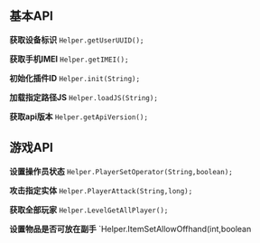 ## 基本API
**获取设备标识**
`Helper.getUserUUID();`

**获取手机IMEI**
`Helper.getIMEI();`

**初始化插件ID**
`Helper.init(String);`

**加载指定路径JS**
`Helper.loadJS(String);`

**获取api版本**
`Helper.getApiVersion();`

## 游戏API
**设置操作员状态**
`Helper.PlayerSetOperator(String,boolean);`

**攻击指定实体**
`Helper.PlayerAttack(String,long);`

**获取全部玩家**
`Helper.LevelGetAllPlayer();`

**设置物品是否可放在副手**
`Helper.ItemSetAllowOffhand(int,boolean

